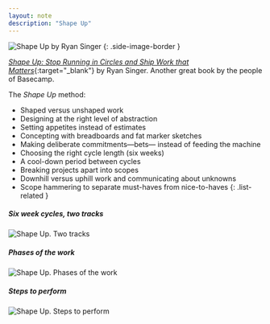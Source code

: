 ```yaml
---
layout: note
description: "Shape Up"
---
```


![Shape Up by Ryan Singer][1]
{: .side-image-border }

[*Shape Up: Stop Running in Circles and Ship Work that Matters*][2]{:target="_blank"}
by Ryan Singer. Another great book by the people of Basecamp.

The *Shape Up* method:
- Shaped versus unshaped work
- Designing at the right level of abstraction
- Setting appetites instead of estimates
- Concepting with breadboards and fat marker sketches
- Making deliberate commitments—bets— instead of feeding the machine
- Choosing the right cycle length (six weeks)
- A cool-down period between cycles
- Breaking projects apart into scopes
- Downhill versus uphill work and communicating about unknowns
- Scope hammering to separate must-haves from nice-to-haves
{: .list-related }

##### Six week cycles, two tracks
![Shape Up. Two tracks][3]

##### Phases of the work
![Shape Up. Phases of the work][4]

##### Steps to perform
![Shape Up. Steps to perform][5]


[1]: /assets/images/notes/12/shape-up.jpg
[2]: https://basecamp.com/shapeup
[3]: /assets/images/notes/12/two-tracks.png
[4]: /assets/images/notes/12/phases-of-work.png
[5]: /assets/images/notes/12/steps-to-perform.jpg
